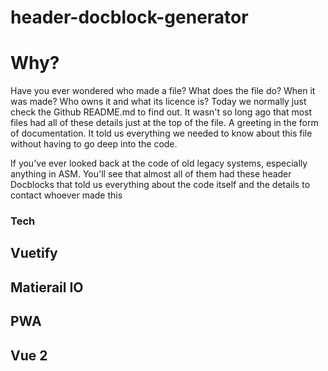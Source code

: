 # header-docblock-generator
# Why?
Have you ever wondered who made a file? What does the file do? When it was made? Who owns it and what its licence is? Today we normally just check the Github README.md to find out. It wasn't so long ago that most files had all of these details just at the top of the file. A greeting in the form of documentation. It told us everything we needed to know about this file without having to go deep into the code. 

If you've ever looked back at the code of old legacy systems, especially anything in ASM. You'll see that almost all of them had these header Docblocks that told us everything about the code itself and the details to contact whoever made this

### Tech
## Vuetify
## Matierail IO
## PWA
## Vue 2
